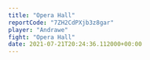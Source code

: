 ```yaml
---
title: "Opera Hall"
reportCode: "7ZH2CdPXjb3z8gar"
player: "Andrawe"
fight: "Opera Hall"
date: 2021-07-21T20:24:36.112000+00:00
---
```

